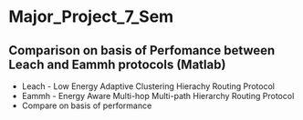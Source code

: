 # Major_Project_7_Sem

## Comparison on basis of Perfomance between Leach and Eammh protocols (Matlab)
  
 * Leach - Low Energy Adaptive Clustering Hierachy Routing Protocol
 * Eammh - Energy Aware Multi-hop Multi-path Hierarchy Routing Protocol
 * Compare on basis of performance
